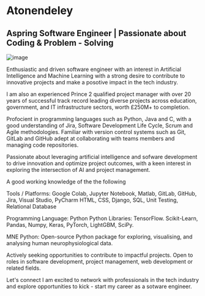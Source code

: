 # Atonendeley

## Aspring Software Engineer | Passionate about Coding & Problem - Solving ##
![image](https://github.com/atonendeley/Atonye-Endeley/assets/92391938/e8b6c05d-01f1-4bb9-97f9-49905275cf3e)

Enthusiastic and driven software engineer with an interest in Artificial Intelligence and Machine Learning with a strong desire to contribute to innovative projects and make a posotive impact in the tech industry.
 
I am also an experienced Prince 2 qualified project manager with over 20 years of successful track record leading diverse projects across education, government, and IT infrastructure sectors, worth £250M+ to completion.

Profocient in programming languages such as Python, Java and C, with a good understanding of Jira, Software Development Life Cycle, Scrum and Agile methodologies.
Familiar with version control systems such as Git, GitLab and GitHub adept at collaborating with teams members and managing code repositories.

Passionate about leveraging artificial intelligence and sofware development to drive innovation and optimize project outcomes, with a keen interest in exploring the intersection of AI and project management.

A good working knowledge of the the following 

Tools / Platforms:
Google Colab, Jupyter Notebook, Matlab, GitLab, GitHub, Jira, Visual Studio, PyCharm
HTML, CSS, Django, SQL, Unit Testing, Relational Database

Programming Language: Python 
Python Libraries: 
TensorFlow. Scikit-Learn, Pandas, Numpy, Keras, PyTorch, LightGBM, SciPy.

MNE Python: 
Open-source Python package for exploring, visualising, and analysing human neurophysiological data.

Actively seeking opportunities to contribute to impactful projects. Open to roles in software development, project management, web development or related fields.

Let's connect I am excited to network with professionals in the tech industry and explore opportunities to kick - start my career as a sotware engineer.
